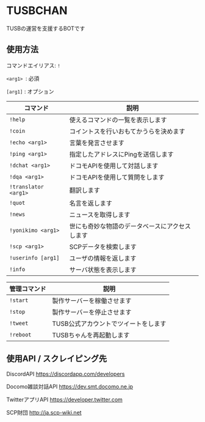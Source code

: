 # TUSBCHAN
TUSBの運営を支援するBOTです

## 使用方法
コマンドエイリアス: `!`

`<arg1> `: 必須

`[arg1]` : オプション

| コマンド | 説明
|---------|-------------|
| `!help` | 使えるコマンドの一覧を表示します |
| `!coin` | コイントスを行いおもてかうらを決めます |
| `!echo <arg1>` | 言葉を発言させます |
| `!ping <arg1>` | 指定したアドレスにPingを送信します |
| `!dchat <arg1>` | ドコモAPIを使用して対話します |
| `!dqa <arg1>` | ドコモAPIを使用して質問をします |
| `!translator <arg1>` | 翻訳します |
| `!quot` | 名言を返します |
| `!news` | ニュースを取得します |
| `!yonikimo <arg1>` | 世にも奇妙な物語のデータベースにアクセスします |
| `!scp <arg1>` | SCPデータを検索します |
| `!userinfo [arg1]` | ユーザの情報を返します |
| `!info` | サーバ状態を表示します |

| 管理コマンド | 説明
|---------|-------------|
| `!start` | 製作サーバーを稼働させます |
| `!stop` | 製作サーバーを停止させます |
| `!tweet` | TUSB公式アカウントでツイートをします |
| `!reboot` | TUSBちゃんを再起動します |

## 使用API / スクレイピング先
DiscordAPI https://discordapp.com/developers

Docomo雑談対話API https://dev.smt.docomo.ne.jp

TwitterアプリAPI https://developer.twitter.com

SCP財団 http://ja.scp-wiki.net
